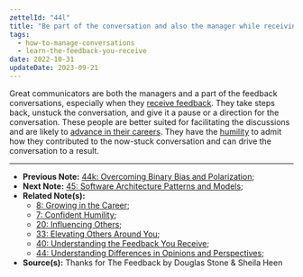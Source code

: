 ```yaml
---
zettelId: "44l"
title: "Be part of the conversation and also the manager while receiving feedback"
tags:
  - how-to-manage-conversations
  - learn-the-feedback-you-receive
date: 2022-10-31
updateDate: 2023-09-21
---
```


Great communicators are both the managers and a part of the feedback conversations, especially when they [receive feedback](/notes/40/). They take steps back, unstuck the conversation, and give it a pause or a direction for the conversation. These people are better suited for facilitating the discussions and are likely to [advance in their careers](/notes/8/). They have the [humility](/notes/7/) to admit how they contributed to the now-stuck conversation and can drive the conversation to a result.

---

- **Previous Note:** [44k: Overcoming Binary Bias and Polarization](/notes/44k/);
- **Next Note:** [45: Software Architecture Patterns and Models](/notes/45/);
- **Related Note(s):**
  - [8: Growing in the Career](/notes/8/);
  - [7: Confident Humility](/notes/7/);
  - [20: Influencing Others](/notes/20/);
  - [33: Elevating Others Around You](/notes/33/);
  - [40: Understanding the Feedback You Receive](/notes/40/);
  - [44: Understanding Differences in Opinions and Perspectives](/notes/44/);
- **Source(s):** Thanks for The Feedback by Douglas Stone & Sheila Heen
